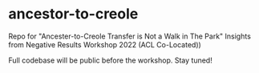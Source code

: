 # ancestor-to-creole
Repo for "Ancester-to-Creole Transfer is Not a Walk in The Park" Insights from Negative Results Workshop 2022 (ACL Co-Located))

Full codebase will be public before the workshop. Stay tuned!
